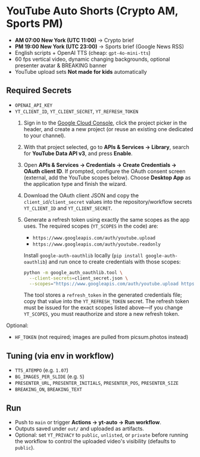 # YouTube Auto Shorts (Crypto AM, Sports PM)

- **AM 07:00 New York (UTC 11:00)** → Crypto brief
- **PM 19:00 New York (UTC 23:00)** → Sports brief (Google News RSS)
- English scripts + OpenAI TTS (cheap: `gpt-4o-mini-tts`)
- 60 fps vertical video, dynamic changing backgrounds, optional presenter avatar & BREAKING banner
- YouTube upload sets **Not made for kids** automatically

## Required Secrets
- `OPENAI_API_KEY`
- `YT_CLIENT_ID`, `YT_CLIENT_SECRET`, `YT_REFRESH_TOKEN`
  1. Sign in to the [Google Cloud Console](https://console.cloud.google.com/), click the project picker in the header, and create a new project (or reuse an existing one dedicated to your channel).
  2. With that project selected, go to **APIs & Services → Library**, search for **YouTube Data API v3**, and press **Enable**.
  3. Open **APIs & Services → Credentials → Create Credentials → OAuth client ID**. If prompted, configure the OAuth consent screen (external, add the YouTube scopes below). Choose **Desktop App** as the application type and finish the wizard.
  4. Download the OAuth client JSON and copy the `client_id`/`client_secret` values into the repository/workflow secrets `YT_CLIENT_ID` and `YT_CLIENT_SECRET`.
  5. Generate a refresh token using exactly the same scopes as the app uses. The required scopes (`YT_SCOPES` in the code) are:
     - `https://www.googleapis.com/auth/youtube.upload`
     - `https://www.googleapis.com/auth/youtube.readonly`

     Install `google-auth-oauthlib` locally (`pip install google-auth-oauthlib`) and run once to create credentials with those scopes:

     ```bash
     python -m google_auth_oauthlib.tool \
       --client-secrets=client_secret.json \
       --scopes="https://www.googleapis.com/auth/youtube.upload https://www.googleapis.com/auth/youtube.readonly"
     ```

     The tool stores a `refresh_token` in the generated credentials file; copy that value into the `YT_REFRESH_TOKEN` secret. The refresh token must be issued for the exact scopes listed above—if you change `YT_SCOPES`, you must reauthorize and store a new refresh token.

Optional:
- `HF_TOKEN` (not required; images are pulled from picsum.photos instead)

## Tuning (via env in workflow)
- `TTS_ATEMPO` (e.g. `1.07`)  
- `BG_IMAGES_PER_SLIDE` (e.g. `5`)  
- `PRESENTER_URL`, `PRESENTER_INITIALS`, `PRESENTER_POS`, `PRESENTER_SIZE`  
- `BREAKING_ON`, `BREAKING_TEXT`  

## Run
- Push to `main` or trigger **Actions → yt-auto → Run workflow**.
- Outputs saved under `out/` and uploaded as artifacts.
- Optional: set `YT_PRIVACY` to `public`, `unlisted`, or `private` before running the
  workflow to control the uploaded video's visibility (defaults to `public`).
